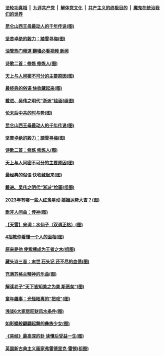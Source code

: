 ####  [法轮功真相](../../../../basic/blob/master/README.md?t=11210901) &nbsp;|&nbsp; [九评共产党](../../../../9ping.md/blob/master/README.md?t=11210901) &nbsp;|&nbsp; [解体党文化](../../../../jtdwh.md/blob/master/README.md?t=11210901)  &nbsp;|&nbsp; [共产主义的终极目的](../../../../gczydzjmd.md/blob/master/README.md?t=11210901) &nbsp;|&nbsp; [魔鬼在统治我们的世界](../../../../mgztzwmdsj.md/blob/master/README.md?t=11210901) 

#### [昆仑山西王母最动人的千年传说﻿(图)](../pages/p7/1022133.md?t=11210901) 

#### [坚苦卓绝的毅力：踏雪寻梅(图)](../pages/p7/1022056.md?t=11210901) 

#### [油管热门频道 翻墙必看视频 新闻](http://129.146.143.75:81/youtube.html?11210901)

#### [诗歌二首：修炼 修炼人(图)](../pages/p7/1021875.md?t=11210901) 

#### [天上与人间密不可分的主要原因(图)](../pages/p7/1019198.md?t=11210901) 

#### [最经典的俗语 快收藏起来(图)](../pages/p7/1021705.md?t=11210901) 

#### [戴进、吴伟之明代“浙派”绘画(组图)](../pages/p7/1012024.md?t=11210901) 

#### [论末后中共的时与势(图)](../pages/p7/1021877.md?t=11210901) 

#### [昆仑山西王母最动人的千年传说﻿(图)](../pages/p7/1022133.md?t=11210901) 

#### [坚苦卓绝的毅力：踏雪寻梅(图)](../pages/p7/1022056.md?t=11210901) 

#### [诗歌二首：修炼 修炼人(图)](../pages/p7/1021875.md?t=11210901) 

#### [天上与人间密不可分的主要原因(图)](../pages/p7/1019198.md?t=11210901) 

#### [最经典的俗语 快收藏起来(图)](../pages/p7/1021705.md?t=11210901) 

#### [戴进、吴伟之明代“浙派”绘画(组图)](../pages/p7/1012024.md?t=11210901) 

#### [2023年有哪一些人红鸾星动 婚姻运势大吉？(图)](../pages/p7/1012127.md?t=11210901) 

#### [歌非人间曲：传神(图)](../pages/p7/1019196.md?t=11210901) 

#### [【天雪】宋词：水仙子（双调正格）(图)](../pages/p7/1021996.md?t=11210901) 

#### [4招教你看懂一个人的面相(图)](../pages/p7/1021477.md?t=11210901) 

#### [原来是他 使紫檀成为王者之木(组图)](../pages/p7/1009834.md?t=11210901) 

#### [藏头诗三首：末世 石头记 还不尽的血债(图)](../pages/p7/1021793.md?t=11210901) 

#### [充满苏格兰精神的乐曲(图)](../pages/p7/1019030.md?t=11210901) 

#### [解读老子“天下皆知美之为美 斯恶矣”(图)](../pages/p7/1021485.md?t=11210901) 

#### [童年趣事：光怪陆离的“把戏”(图)](../pages/p7/1020066.md?t=11210901) 

#### [浅谈6大家居旺财风水条件(图)](../pages/p7/1018602.md?t=11210901) 

#### [如彩蝶般翩翩起舞的彝族少女(图)](../pages/p7/1019892.md?t=11210901) 

#### [《易经》最高深的卦 读懂后受益一生(图)](../pages/p7/1021476.md?t=11210901) 

#### [英国新古典主义画家弗雷德里克‧雷顿(组图)](../pages/p7/1019680.md?t=11210901) 

<img src='http://gfw-breaker.win/goodnews/indexes/p7.md' width='0px' height='0px'/>
